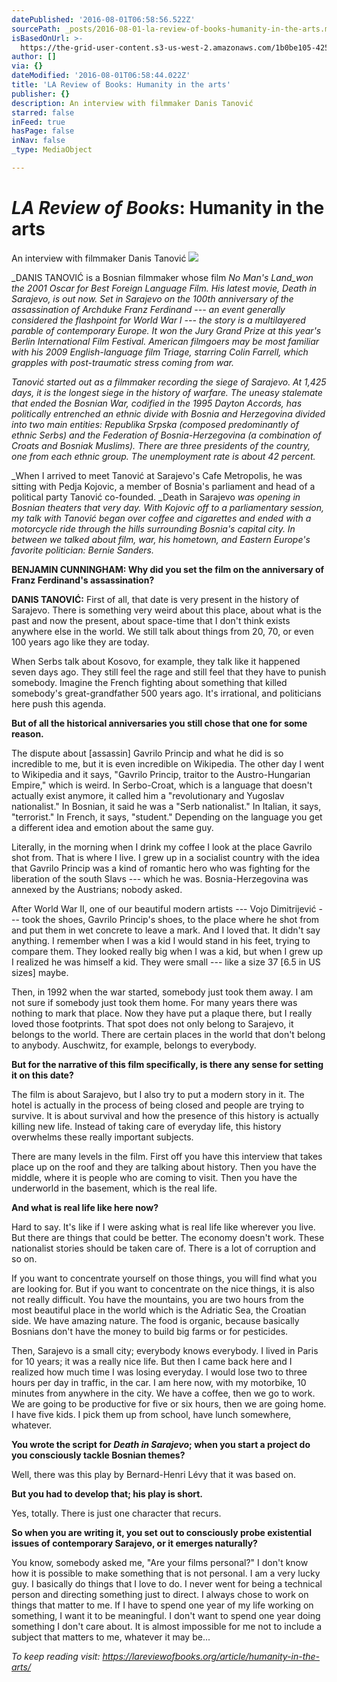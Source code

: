 ```yaml
---
datePublished: '2016-08-01T06:58:56.522Z'
sourcePath: _posts/2016-08-01-la-review-of-books-humanity-in-the-arts.md
isBasedOnUrl: >-
  https://the-grid-user-content.s3-us-west-2.amazonaws.com/1b0be105-4259-4321-978e-f326c05acdea.jpg
author: []
via: {}
dateModified: '2016-08-01T06:58:44.022Z'
title: 'LA Review of Books: Humanity in the arts'
publisher: {}
description: An interview with filmmaker Danis Tanović
starred: false
inFeed: true
hasPage: false
inNav: false
_type: MediaObject

---
```

# _**LA Review of Books**_**: Humanity in the arts**

An interview with filmmaker Danis Tanović
![](https://the-grid-user-content.s3-us-west-2.amazonaws.com/1b0be105-4259-4321-978e-f326c05acdea.jpg)

_DANIS TANOVIĆ is a Bosnian filmmaker whose film _No Man's Land_won the 2001 Oscar for Best Foreign Language Film. His latest movie, _Death in Sarajevo_, is out now. Set in Sarajevo on the 100th anniversary of the assassination of Archduke Franz Ferdinand --- an event generally considered the flashpoint for World War I --- the story is a multilayered parable of contemporary Europe. It won the Jury Grand Prize at this year's Berlin International Film Festival. American filmgoers may be most familiar with his 2009 English-language film _Triage_, starring Colin Farrell, which grapples with post-traumatic stress coming from war._

_Tanović started out as a filmmaker recording the siege of Sarajevo. At 1,425 days, it is the longest siege in the history of warfare. The uneasy stalemate that ended the Bosnian War, codified in the 1995 Dayton Accords, has politically entrenched an ethnic divide with Bosnia and Herzegovina divided into two main entities: Republika Srpska (composed predominantly of ethnic Serbs) and the Federation of Bosnia-Herzegovina (a combination of Croats and Bosniak Muslims). There are three presidents of the country, one from each ethnic group. The unemployment rate is about 42 percent._

_When I arrived to meet Tanović at Sarajevo's Cafe Metropolis, he was sitting with Pedja Kojovic, a member of Bosnia's parliament and head of a political party Tanović co-founded. _Death in Sarajevo _was opening in Bosnian theaters that very day. With Kojovic off to a parliamentary session, my talk with Tanović began over coffee and cigarettes and ended with a motorcycle ride through the hills surrounding Bosnia's capital city. In between we talked about film, war, his hometown, and Eastern Europe's favorite politician: Bernie Sanders._

**BENJAMIN CUNNINGHAM: Why did you set the film on the anniversary of Franz Ferdinand's assassination?**

**DANIS TANOVIĆ:** First of all, that date is very present in the history of Sarajevo. There is something very weird about this place, about what is the past and now the present, about space-time that I don't think exists anywhere else in the world. We still talk about things from 20, 70, or even 100 years ago like they are today.

When Serbs talk about Kosovo, for example, they talk like it happened seven days ago. They still feel the rage and still feel that they have to punish somebody. Imagine the French fighting about something that killed somebody's great-grandfather 500 years ago. It's irrational, and politicians here push this agenda.

**But of all the historical anniversaries you still chose that one for some reason.**

The dispute about \[assassin\] Gavrilo Princip and what he did is so incredible to me, but it is even incredible on Wikipedia. The other day I went to Wikipedia and it says, "Gavrilo Princip, traitor to the Austro-Hungarian Empire," which is weird. In Serbo-Croat, which is a language that doesn't actually exist anymore, it called him a "revolutionary and Yugoslav nationalist." In Bosnian, it said he was a "Serb nationalist." In Italian, it says, "terrorist." In French, it says, "student." Depending on the language you get a different idea and emotion about the same guy.

Literally, in the morning when I drink my coffee I look at the place Gavrilo shot from. That is where I live. I grew up in a socialist country with the idea that Gavrilo Princip was a kind of romantic hero who was fighting for the liberation of the south Slavs --- which he was. Bosnia-Herzegovina was annexed by the Austrians; nobody asked.

After World War II, one of our beautiful modern artists --- Vojo Dimitrijević --- took the shoes, Gavrilo Princip's shoes, to the place where he shot from and put them in wet concrete to leave a mark. And I loved that. It didn't say anything. I remember when I was a kid I would stand in his feet, trying to compare them. They looked really big when I was a kid, but when I grew up I realized he was himself a kid. They were small --- like a size 37 \[6.5 in US sizes\] maybe.

Then, in 1992 when the war started, somebody just took them away. I am not sure if somebody just took them home. For many years there was nothing to mark that place. Now they have put a plaque there, but I really loved those footprints. That spot does not only belong to Sarajevo, it belongs to the world. There are certain places in the world that don't belong to anybody. Auschwitz, for example, belongs to everybody.

**But for the narrative of this film specifically, is there any sense for setting it on this date?**

The film is about Sarajevo, but I also try to put a modern story in it. The hotel is actually in the process of being closed and people are trying to survive. It is about survival and how the presence of this history is actually killing new life. Instead of taking care of everyday life, this history overwhelms these really important subjects.

There are many levels in the film. First off you have this interview that takes place up on the roof and they are talking about history. Then you have the middle, where it is people who are coming to visit. Then you have the underworld in the basement, which is the real life.

**And what is real life like here now?**

Hard to say. It's like if I were asking what is real life like wherever you live. But there are things that could be better. The economy doesn't work. These nationalist stories should be taken care of. There is a lot of corruption and so on.

If you want to concentrate yourself on those things, you will find what you are looking for. But if you want to concentrate on the nice things, it is also not really difficult. You have the mountains, you are two hours from the most beautiful place in the world which is the Adriatic Sea, the Croatian side. We have amazing nature. The food is organic, because basically Bosnians don't have the money to build big farms or for pesticides.

Then, Sarajevo is a small city; everybody knows everybody. I lived in Paris for 10 years; it was a really nice life. But then I came back here and I realized how much time I was losing everyday. I would lose two to three hours per day in traffic, in the car. I am here now, with my motorbike, 10 minutes from anywhere in the city. We have a coffee, then we go to work. We are going to be productive for five or six hours, then we are going home. I have five kids. I pick them up from school, have lunch somewhere, whatever.

**You wrote the script for **_**Death in Sarajevo**_**; when you start a project do you consciously tackle Bosnian themes?**

Well, there was this play by Bernard-Henri Lévy that it was based on.

**But you had to develop that; his play is short.**

Yes, totally. There is just one character that recurs.

**So when you are writing it, you set out to consciously probe existential issues of contemporary Sarajevo, or it emerges naturally?**

You know, somebody asked me, "Are your films personal?" I don't know how it is possible to make something that is not personal. I am a very lucky guy. I basically do things that I love to do. I never went for being a technical person and directing something just to direct. I always chose to work on things that matter to me. If I have to spend one year of my life working on something, I want it to be meaningful. I don't want to spend one year doing something I don't care about. It is almost impossible for me not to include a subject that matters to me, whatever it may be...

_To keep reading visit: https://lareviewofbooks.org/article/humanity-in-the-arts/_